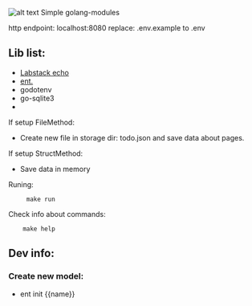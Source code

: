 ![alt text](https://sagacitysoftware.co.in/wp-content/uploads/2020/07/RPA3.jpg)
Simple golang-modules

http endpoint: localhost:8080
replace: .env.example to .env

## Lib list:
- [Labstack echo](https://echo.labstack.com/)
- [ent.](https://entgo.io/)
- godotenv
- go-sqlite3
-

If setup FileMethod:
- Create new file in storage dir: todo.json and save data about pages.

If setup StructMethod:
- Save data in memory 


Runing:
```shell
     make run
```

Check info about commands:
```shell
    make help
```

## Dev info:
### Create new model:
- ent init {{name}}